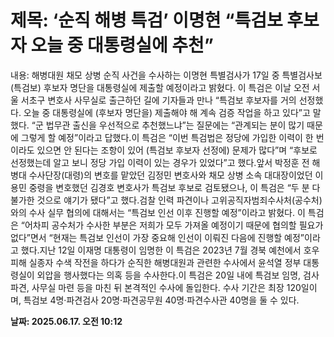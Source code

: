 # **제목: ‘순직 해병 특검’ 이명현 “특검보 후보자 오늘 중 대통령실에 추천”**

  내용: 해병대원 채모 상병 순직 사건을 수사하는 이명현 특별검사가 17일 중 특별검사보(특검보) 후보자 명단을 대통령실에 제출할 예정이라고 밝혔다.										이 특검은 이날 오전 서울 서초구 변호사 사무실로 출근하던 길에 기자들과 만나 “특검보 후보자를 거의 선정했다. 오늘 중 대통령실에 (후보자 명단을) 제출해야 해 계속 검증 작업을 하고 있다”고 말했다. “군 법무관 출신을 우선적으로 추천했느냐”는 질문에는 “관계되는 분이 많기 때문에 그렇게 할 예정”이라고 답했다.이 특검은 “이번 특검법은 정당에 가입한 이력이 한 번이라도 있으면 안 된다는 조항이 있어 (특검보 후보자 선정에) 문제가 많다”며 “후보로 선정했는데 알고 보니 정당 가입 이력이 있는 경우가 있었다”고 했다.앞서 박정훈 전 해병대 수사단장(대령)의 변호를 맡았던 김정민 변호사와 채모 상병 소속 대대장이었던 이용민 중령을 변호했던 김경호 변호사가 특검보 후보로 검토됐으나, 이 특검은 “두 분 다 불가한 것으로 얘기가 됐다”고 했다.검찰 인력 파견이나 고위공직자범죄수사처(공수처)와의 수사 실무 협의에 대해서는 “특검보 인선 이후 진행할 예정”이라고 밝혔다. 이 특검은 “어차피 공수처가 수사한 부분은 저희가 모두 가져올 예정이기 때문에 협의할 필요가 없다”면서 “현재는 특검보 인선이 가장 중요해 인선이 이뤄진 다음에 진행할 예정”이라고 했다.지난 12일 이재명 대통령이 임명한 이 특검은 2023년 7월 경북 예천에서 호우 피해 실종자 수색 작전을 하다가 순직한 해병대원과 관련한 수사에서 윤석열 정부 대통령실이 외압을 행사했다는 의혹 등을 수사한다.이 특검은 20일 내에 특검보 임명, 검사 파견, 사무실 마련 등을 마친 뒤 본격적인 수사에 돌입한다. 수사 기간은 최장 120일이며, 특검보 4명·파견검사 20명·파견공무원 40명·파견수사관 40명을 둘 수 있다.

  **날짜: 2025.06.17. 오전 10:12**